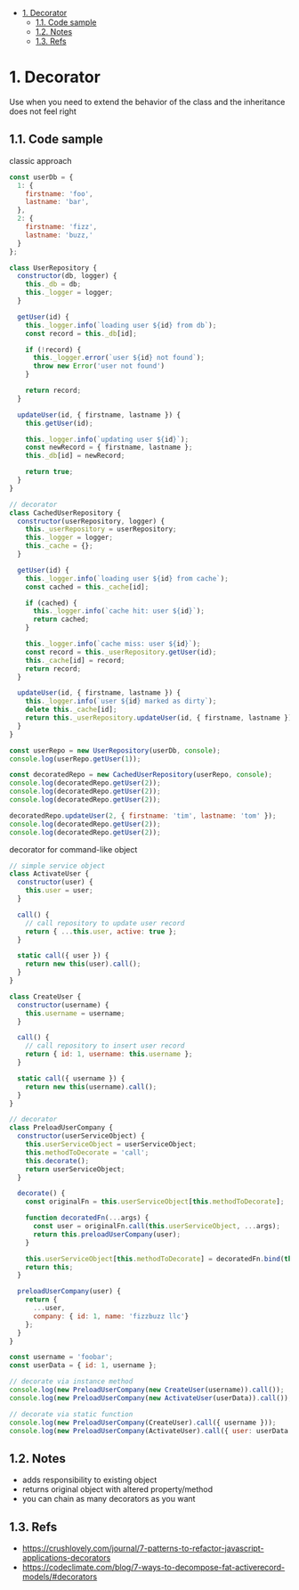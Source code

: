 <!-- TOC -->

- [1. Decorator](#1-decorator)
  - [1.1. Code sample](#11-code-sample)
  - [1.2. Notes](#12-notes)
  - [1.3. Refs](#13-refs)

<!-- /TOC -->

# 1. Decorator

Use when you need to extend the behavior of the class and the inheritance does
not feel right

## 1.1. Code sample

classic approach
```javascript
const userDb = {
  1: {
    firstname: 'foo',
    lastname: 'bar',
  },
  2: {
    firstname: 'fizz',
    lastname: 'buzz,'
  }
};

class UserRepository {
  constructor(db, logger) {
    this._db = db;
    this._logger = logger;
  }

  getUser(id) {
    this._logger.info(`loading user ${id} from db`);
    const record = this._db[id];

    if (!record) {
      this._logger.error(`user ${id} not found`);
      throw new Error('user not found')
    }

    return record;
  }

  updateUser(id, { firstname, lastname }) {
    this.getUser(id);

    this._logger.info(`updating user ${id}`);
    const newRecord = { firstname, lastname };
    this._db[id] = newRecord;

    return true;
  }
}

// decorator
class CachedUserRepository {
  constructor(userRepository, logger) {
    this._userRepository = userRepository;
    this._logger = logger;
    this._cache = {};
  }

  getUser(id) {
    this._logger.info(`loading user ${id} from cache`);
    const cached = this._cache[id];

    if (cached) {
      this._logger.info(`cache hit: user ${id}`);
      return cached;
    }

    this._logger.info(`cache miss: user ${id}`);
    const record = this._userRepository.getUser(id);
    this._cache[id] = record;
    return record;
  }

  updateUser(id, { firstname, lastname }) {
    this._logger.info(`user ${id} marked as dirty`);
    delete this._cache[id];
    return this._userRepository.updateUser(id, { firstname, lastname });
  }
}

const userRepo = new UserRepository(userDb, console);
console.log(userRepo.getUser(1));

const decoratedRepo = new CachedUserRepository(userRepo, console);
console.log(decoratedRepo.getUser(2));
console.log(decoratedRepo.getUser(2));
console.log(decoratedRepo.getUser(2));

decoratedRepo.updateUser(2, { firstname: 'tim', lastname: 'tom' });
console.log(decoratedRepo.getUser(2));
console.log(decoratedRepo.getUser(2));
```

decorator for command-like object
```javascript
// simple service object
class ActivateUser {
  constructor(user) {
    this.user = user;
  }

  call() {
    // call repository to update user record
    return { ...this.user, active: true };
  }

  static call({ user }) {
    return new this(user).call();
  }
}

class CreateUser {
  constructor(username) {
    this.username = username;
  }

  call() {
    // call repository to insert user record
    return { id: 1, username: this.username };
  }

  static call({ username }) {
    return new this(username).call();
  }
}

// decorator
class PreloadUserCompany {
  constructor(userServiceObject) {
    this.userServiceObject = userServiceObject;
    this.methodToDecorate = 'call';
    this.decorate();
    return userServiceObject;
  }

  decorate() {
    const originalFn = this.userServiceObject[this.methodToDecorate];

    function decoratedFn(...args) {
      const user = originalFn.call(this.userServiceObject, ...args);
      return this.preloadUserCompany(user);
    }

    this.userServiceObject[this.methodToDecorate] = decoratedFn.bind(this);
    return this;
  }

  preloadUserCompany(user) {
    return {
      ...user,
      company: { id: 1, name: 'fizzbuzz llc'}
    };
  }
}

const username = 'foobar';
const userData = { id: 1, username };

// decorate via instance method
console.log(new PreloadUserCompany(new CreateUser(username)).call());
console.log(new PreloadUserCompany(new ActivateUser(userData)).call());

// decorate via static function
console.log(new PreloadUserCompany(CreateUser).call({ username }));
console.log(new PreloadUserCompany(ActivateUser).call({ user: userData }));

```

## 1.2. Notes
- adds responsibility to existing object
- returns original object with altered property/method
- you can chain as many decorators as you want

## 1.3. Refs
- https://crushlovely.com/journal/7-patterns-to-refactor-javascript-applications-decorators
- https://codeclimate.com/blog/7-ways-to-decompose-fat-activerecord-models/#decorators
